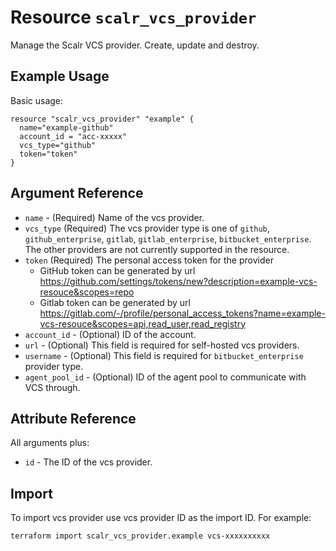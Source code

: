 
# Resource `scalr_vcs_provider`

Manage the Scalr VCS provider. Create, update and destroy.

## Example Usage

Basic usage:

```hcl
resource "scalr_vcs_provider" "example" {
  name="example-github"
  account_id = "acc-xxxxx"
  vcs_type="github"
  token="token"
}
```

## Argument Reference

* `name` - (Required) Name of the vcs provider.
* `vcs_type` (Required) The vcs provider type is one of `github`, `github_enterprise`, `gitlab`, `gitlab_enterprise`, `bitbucket_enterprise`. 
   The other providers are not currently supported in the resource.
* `token` (Required) The personal access token for the provider
  * GitHub token can be generated by url https://github.com/settings/tokens/new?description=example-vcs-resouce&scopes=repo
  * Gitlab token can be generated by url https://gitlab.com/-/profile/personal_access_tokens?name=example-vcs-resouce&scopes=api,read_user,read_registry
* `account_id` - (Optional) ID of the account.
* `url` - (Optional) This field is required for self-hosted vcs providers.
* `username` - (Optional) This field is required for `bitbucket_enterprise` provider type.
* `agent_pool_id` - (Optional) ID of the agent pool to communicate with VCS through.


## Attribute Reference

All arguments plus:

* `id` - The ID of the vcs provider.

## Import

To import vcs provider use vcs provider ID as the import ID. For example:

```shell
terraform import scalr_vcs_provider.example vcs-xxxxxxxxxx
```
